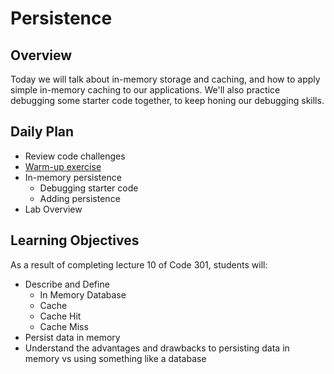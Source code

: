 # Persistence

## Overview

Today we will talk about in-memory storage and caching, and how to apply simple in-memory caching to our applications. We'll also practice debugging some starter code together, to keep honing our debugging skills.

## Daily Plan

- Review code challenges
- [Warm-up exercise](./warm-up.md)
- In-memory persistence
  - Debugging starter code
  - Adding persistence
- Lab Overview

## Learning Objectives

As a result of completing lecture 10 of Code 301, students will:

- Describe and Define
  - In Memory Database
  - Cache
  - Cache Hit
  - Cache Miss
- Persist data in memory
- Understand the advantages and drawbacks to persisting data in memory vs using something like a database
